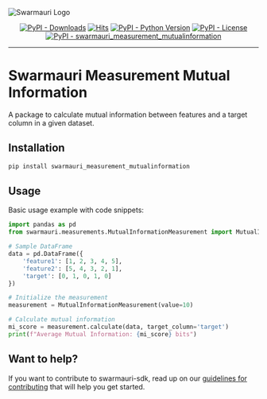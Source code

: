 
![Swarmauri Logo](https://res.cloudinary.com/dbjmpekvl/image/upload/v1730099724/Swarmauri-logo-lockup-2048x757_hww01w.png)

<p align="center">
    <a href="https://pypi.org/project/swarmauri_measurement_mutualinformation/">
        <img src="https://img.shields.io/pypi/dm/swarmauri_measurement_mutualinformation" alt="PyPI - Downloads"/></a>
    <a href="https://hits.sh/github.com/swarmauri/swarmauri-sdk/tree/master/pkgs/community/swarmauri_measurement_mutualinformation/">
        <img alt="Hits" src="https://hits.sh/github.com/swarmauri/swarmauri-sdk/tree/master/pkgs/community/swarmauri_measurement_mutualinformation.svg"/></a>
    <a href="https://pypi.org/project/swarmauri_measurement_mutualinformation/">
        <img src="https://img.shields.io/pypi/pyversions/swarmauri_measurement_mutualinformation" alt="PyPI - Python Version"/></a>
    <a href="https://pypi.org/project/swarmauri_measurement_mutualinformation/">
        <img src="https://img.shields.io/pypi/l/swarmauri_measurement_mutualinformation" alt="PyPI - License"/></a>
    <a href="https://pypi.org/project/swarmauri_measurement_mutualinformation/">
        <img src="https://img.shields.io/pypi/v/swarmauri_measurement_mutualinformation?label=swarmauri_measurement_mutualinformation&color=green" alt="PyPI - swarmauri_measurement_mutualinformation"/></a>
</p>

---

# Swarmauri Measurement Mutual Information

A package to calculate mutual information between features and a target column in a given dataset.

## Installation

```bash
pip install swarmauri_measurement_mutualinformation
```

## Usage

Basic usage example with code snippets:

```python
import pandas as pd
from swarmauri.measurements.MutualInformationMeasurement import MutualInformationMeasurement

# Sample DataFrame
data = pd.DataFrame({
    'feature1': [1, 2, 3, 4, 5],
    'feature2': [5, 4, 3, 2, 1],
    'target': [0, 1, 0, 1, 0]
})

# Initialize the measurement
measurement = MutualInformationMeasurement(value=10)

# Calculate mutual information
mi_score = measurement.calculate(data, target_column='target')
print(f"Average Mutual Information: {mi_score} bits")
```

## Want to help?

If you want to contribute to swarmauri-sdk, read up on our [guidelines for contributing](https://github.com/swarmauri/swarmauri-sdk/blob/master/contributing.md) that will help you get started.
